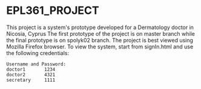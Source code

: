 # EPL361_PROJECT

This project is a system's prototype developed for a Dermatology doctor in Nicosia, Cyprus
The first prototype of the project is on master branch while the final prototype is on spolyk02 branch.
The project is best viewed using Mozilla Firefox browser.
To view the system, start from signIn.html and use the following credentials:


	Username and Password:
	doctor1		  1234
	doctor2		  4321
	secretary	  1111


